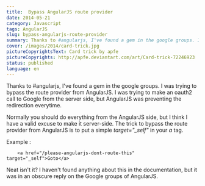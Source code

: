 ```yaml
---
title:  Bypass AngularJS route provider
date: 2014-05-21
category: Javascript
tags: AngularJS
slug: bypass-angularjs-route-provider
summary: Thanks to #angularjs, I've found a gem in the google groups. I was trying to bypass the route provider from AngularJS. I was trying to make an oauth2 call to Google from the server side, but AngularJS was preventing the redirection everytime.
cover: /images/2014/card-trick.jpg
pictureCopyrightsText: Card trick by apfe
pictureCopyrights: http://apfe.deviantart.com/art/Card-trick-72246923
status: published
language: en
---
```


Thanks to #angularjs, I've found a gem in the google groups. I was
trying to bypass the route provider from AngularJS. I was trying to make an
oauth2 call to Google from the server side, but AngularJS was preventing the
redirection everytime.

Normally you should do everything from the AngularJS side, but I think I have a
valid excuse to make it server-side. The trick to bypass the route provider
from AngularJS is to put a simple *target="_self"* in your *a* tag.

Example :

        <a href="/please-angularjs-dont-route-this" target="_self">Goto</a>

Neat isn't it? I haven't found anything about this in the documentation, but it
was in an obscure reply on the Google groups of AngularJS.
